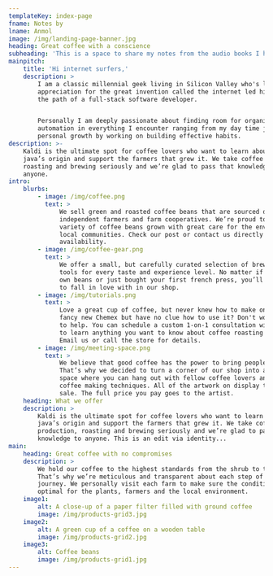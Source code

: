```yaml
---
templateKey: index-page
fname: Notes by
lname: Anmol
image: /img/landing-page-banner.jpg
heading: Great coffee with a conscience
subheading: 'This is a space to share my notes from the audio books I have listned to.'
mainpitch:
    title: 'Hi internet surfers,'
    description: >
        I am a classic millennial geek living in Silicon Valley who's love and
        appreciation for the great invention called the internet led him to follow
        the path of a full-stack software developer.  


        Personally I am deeply passionate about finding room for organization and
        automation in everything I encounter ranging from my day time job to my
        personal growth by working on building effective habits.
description: >-
    Kaldi is the ultimate spot for coffee lovers who want to learn about their
    java’s origin and support the farmers that grew it. We take coffee production,
    roasting and brewing seriously and we’re glad to pass that knowledge to
    anyone.
intro:
    blurbs:
        - image: /img/coffee.png
          text: >
              We sell green and roasted coffee beans that are sourced directly from
              independent farmers and farm cooperatives. We’re proud to offer a
              variety of coffee beans grown with great care for the environment and
              local communities. Check our post or contact us directly for current
              availability.
        - image: /img/coffee-gear.png
          text: >
              We offer a small, but carefully curated selection of brewing gear and
              tools for every taste and experience level. No matter if you roast your
              own beans or just bought your first french press, you’ll find a gadget
              to fall in love with in our shop.
        - image: /img/tutorials.png
          text: >
              Love a great cup of coffee, but never knew how to make one? Bought a
              fancy new Chemex but have no clue how to use it? Don't worry, we’re here
              to help. You can schedule a custom 1-on-1 consultation with our baristas
              to learn anything you want to know about coffee roasting and brewing.
              Email us or call the store for details.
        - image: /img/meeting-space.png
          text: >
              We believe that good coffee has the power to bring people together.
              That’s why we decided to turn a corner of our shop into a cozy meeting
              space where you can hang out with fellow coffee lovers and learn about
              coffee making techniques. All of the artwork on display there is for
              sale. The full price you pay goes to the artist.
    heading: What we offer
    description: >
        Kaldi is the ultimate spot for coffee lovers who want to learn about their
        java’s origin and support the farmers that grew it. We take coffee
        production, roasting and brewing seriously and we’re glad to pass that
        knowledge to anyone. This is an edit via identity...
main:
    heading: Great coffee with no compromises
    description: >
        We hold our coffee to the highest standards from the shrub to the cup.
        That’s why we’re meticulous and transparent about each step of the coffee’s
        journey. We personally visit each farm to make sure the conditions are
        optimal for the plants, farmers and the local environment.
    image1:
        alt: A close-up of a paper filter filled with ground coffee
        image: /img/products-grid3.jpg
    image2:
        alt: A green cup of a coffee on a wooden table
        image: /img/products-grid2.jpg
    image3:
        alt: Coffee beans
        image: /img/products-grid1.jpg
---
```

